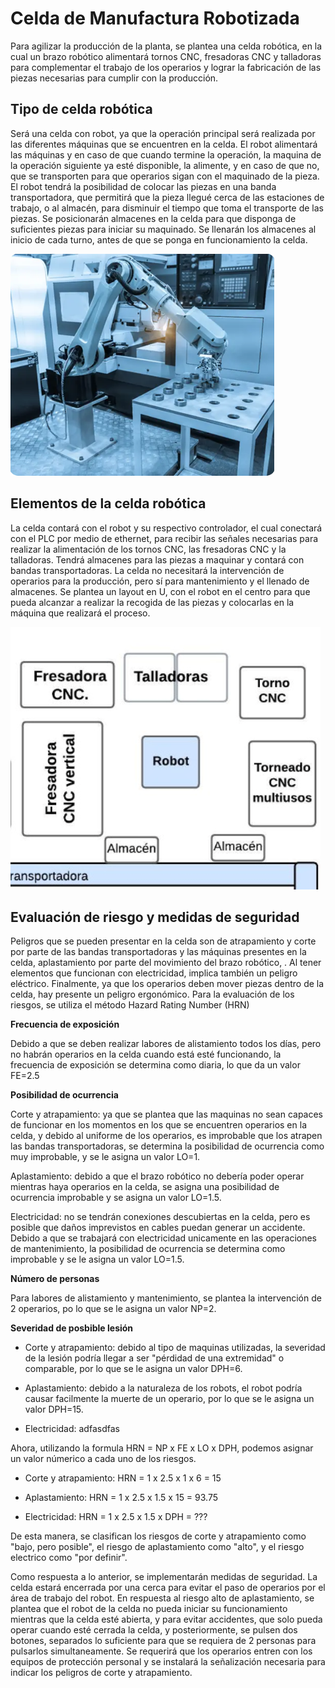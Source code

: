 # Celda de Manufactura Robotizada

Para agilizar la producción de la planta, se plantea una celda robótica, en la cual un brazo robótico alimentará tornos CNC, fresadoras CNC y talladoras para complementar el trabajo de los operarios y lograr la fabricación de las piezas necesarias para cumplir con la producción. 

## Tipo de celda robótica

Será una celda con robot, ya que la operación principal será realizada por las diferentes máquinas que se encuentren en la celda. El robot alimentará las máquinas y en caso de que cuando termine la operación, la maquina de la operación siguiente ya esté disponible, la alimente, y en caso de que no, que se transporten para que operarios sigan con el maquinado de la pieza. El robot tendrá la posibilidad de colocar las piezas en una banda transportadora, que permitirá que la pieza llegué cerca de las estaciones de trabajo, o al almacén, para disminuir el tiempo que toma el transporte de las piezas. Se posicionarán almacenes en la celda para que disponga de suficientes piezas para iniciar su maquinado. Se llenarán los almacenes al inicio de cada turno, antes de que se ponga en funcionamiento la celda. 

![](Imagenes/celda_con_robot.png)

## Elementos de la celda robótica

La celda contará con el robot y su respectivo controlador, el cual conectará con el PLC por medio de ethernet, para recibir las señales necesarias para realizar la alimentación de los tornos CNC, las fresadoras CNC y la talladoras. Tendrá almacenes para las piezas a maquinar y contará con bandas transportadoras. La celda no necesitará la intervención de operarios para la producción, pero sí para mantenimiento y el llenado de almacenes. Se plantea un layout en U, con el robot en el centro para que pueda alcanzar a realizar la recogida de las piezas y colocarlas en la máquina que realizará el proceso.

![](Imagenes/Layout_celda.png)


## Evaluación de riesgo y medidas de seguridad

Peligros que se pueden presentar en la celda son de atrapamiento y corte por parte de las bandas transportadoras y las máquinas presentes en la celda, aplastamiento por parte del movimiento del brazo robótico, . Al tener elementos que funcionan con electricidad, implica también un peligro eléctrico. Finalmente, ya que los operarios deben mover piezas dentro de la celda, hay presente un peligro ergonómico. 
Para la evaluación de los riesgos, se utiliza el método Hazard Rating Number (HRN)

**Frecuencia de exposición**

Debido a que se deben realizar labores de alistamiento todos los días, pero no habrán operarios en la celda cuando está esté funcionando,  la frecuencia de exposición se determina como diaria, lo que da un valor FE=2.5

**Posibilidad de ocurrencia**

Corte y atrapamiento: ya que se plantea que las maquinas no sean capaces de funcionar en los momentos en los que se encuentren operarios en la celda, y debido al uniforme de los operarios, es improbable que los atrapen las bandas transportadoras, se determina la posibilidad de ocurrencia como muy improbable, y se le asigna un valor LO=1.

Aplastamiento: debido a que el brazo robótico no debería poder operar mientras haya operarios en la celda, se asigna una posibilidad de ocurrencia improbable y se asigna un valor LO=1.5.

Electricidad: no se tendrán conexiones descubiertas en la celda, pero es posible que daños imprevistos en cables puedan generar un accidente. Debido a que se trabajará con electricidad unicamente en las operaciones de mantenimiento, la posibilidad de ocurrencia se determina como improbable y se le asigna un valor LO=1.5.

**Número de personas**

Para labores de alistamiento y mantenimiento, se plantea la intervención de 2 operarios, po lo que se le asigna un valor NP=2.

**Severidad de posbible lesión**

- Corte y atrapamiento: debido al tipo de maquinas utilizadas, la severidad de la lesión podría llegar a ser "pérdidad de una extremidad" o comparable, por lo que se le asigna un valor DPH=6.

- Aplastamiento: debido a la naturaleza de los robots, el robot podría causar facilmente la muerte de un operario, por lo que se le asigna un valor DPH=15.

- Electricidad:  adfasdfas

Ahora, utilizando la formula HRN = NP x FE x LO x DPH, podemos asignar un valor númerico a cada uno de los riesgos.

- Corte y atrapamiento: HRN = 1 x 2.5 x 1 x 6 = 15

- Aplastamiento: HRN = 1 x 2.5 x 1.5 x 15 = 93.75

- Electricidad: HRN = 1 x 2.5 x 1.5 x DPH = ???

De esta manera, se clasifican los riesgos de corte y atrapamiento como "bajo, pero posible", el riesgo de aplastamiento como "alto", y el riesgo electrico como "por definir".

Como respuesta a lo anterior, se implementarán medidas de seguridad. La celda estará encerrada por una cerca para evitar el paso de operarios por el área de trabajo del robot. En respuesta al riesgo alto de aplastamiento, se plantea que el robot de la celda no pueda iniciar su funcionamiento mientras que la celda esté abierta, y para evitar accidentes, que solo pueda operar cuando esté cerrada la celda, y posteriormente, se pulsen dos botones, separados lo suficiente para que se requiera de 2 personas para pulsarlos simultaneamente. Se requerirá que los operarios entren con los equipos de protección personal y se instalará la señalización necesaria para indicar los peligros de corte y atrapamiento. 


